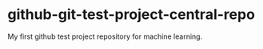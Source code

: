 # github-git-test-project-central-repo
My first github test project repository for machine learning.
